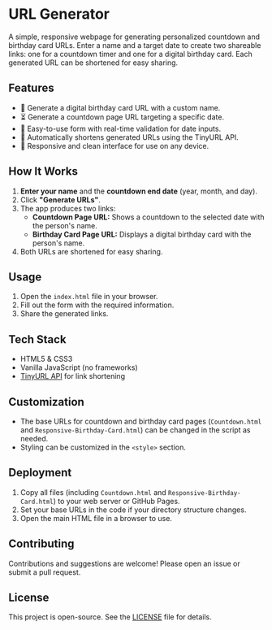 # URL Generator

A simple, responsive webpage for generating personalized countdown and birthday card URLs. Enter a name and a target date to create two shareable links: one for a countdown timer and one for a digital birthday card. Each generated URL can be shortened for easy sharing.

## Features

- 🎂 Generate a digital birthday card URL with a custom name.
- ⏳ Generate a countdown page URL targeting a specific date.
- 📅 Easy-to-use form with real-time validation for date inputs.
- 🔗 Automatically shortens generated URLs using the TinyURL API.
- 📱 Responsive and clean interface for use on any device.

## How It Works

1. **Enter your name** and the **countdown end date** (year, month, and day).
2. Click **"Generate URLs"**.
3. The app produces two links:
   - **Countdown Page URL:** Shows a countdown to the selected date with the person's name.
   - **Birthday Card Page URL:** Displays a digital birthday card with the person's name.
4. Both URLs are shortened for easy sharing.

## Usage

1. Open the `index.html` file in your browser.
2. Fill out the form with the required information.
3. Share the generated links.

<!--## Example

- **Countdown Page:**  
  `https://yourdomain.com/Countdown.html?end-date=2025-12-31T00:00:00&n=John&birthday-card-url=https%3A%2F%2Fyourdomain.com%2FResponsive-Birthday-Card.html%3Fn%3DJohn`

- **Birthday Card Page:**  
  `https://yourdomain.com/Responsive-Birthday-Card.html?n=John`

*(URLs above are illustrative; use the generator for actual links!)*
-->
## Tech Stack

- HTML5 & CSS3
- Vanilla JavaScript (no frameworks)
- [TinyURL API](https://tinyurl.com/app/dev) for link shortening

## Customization

- The base URLs for countdown and birthday card pages (`Countdown.html` and `Responsive-Birthday-Card.html`) can be changed in the script as needed.
- Styling can be customized in the `<style>` section.

## Deployment

1. Copy all files (including `Countdown.html` and `Responsive-Birthday-Card.html`) to your web server or GitHub Pages.
2. Set your base URLs in the code if your directory structure changes.
3. Open the main HTML file in a browser to use.

## Contributing

Contributions and suggestions are welcome! Please open an issue or submit a pull request.

## License

This project is open-source. See the [LICENSE](LICENSE) file for details.
